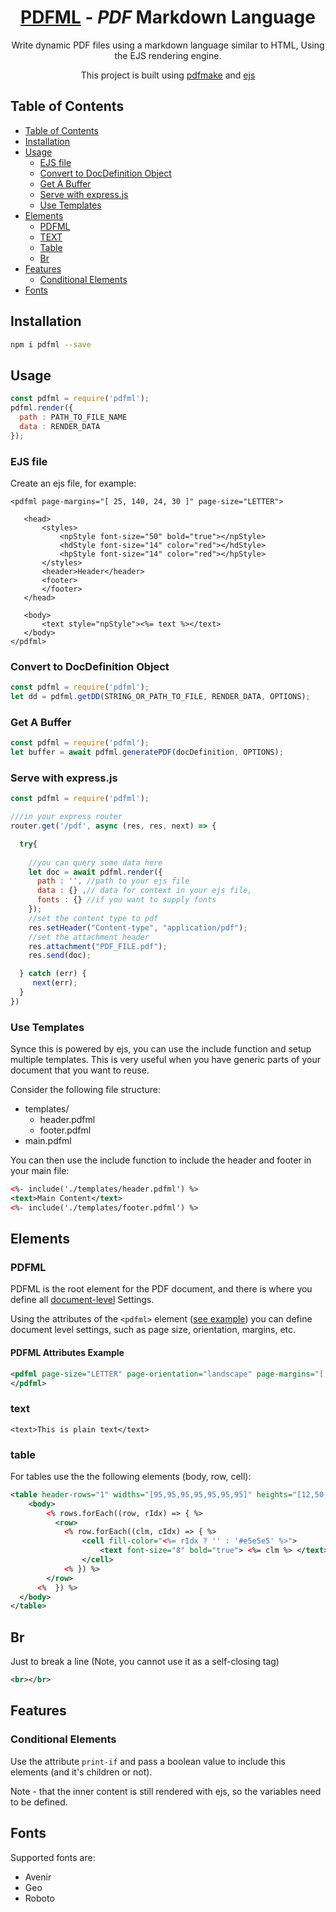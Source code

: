 <h1 align="center">
  <a href='https://github.com/nutrition-power/pdfml'>PDFML</a> - <em>PDF</em>  Markdown Language
</h1>

<p align="center">
  Write dynamic PDF files using a markdown language similar to HTML, Using the EJS rendering engine.
<p>

<p align="center">
  This project is built using <a href='http://pdfmake.org/#/'>pdfmake</a> and <a href='https://ejs.co/'>ejs</a>
<p>


## Table of Contents

<!--ts-->
- [Table of Contents](#table-of-contents)
- [Installation](#installation)
- [Usage](#usage)
  - [EJS file](#ejs-file)
  - [Convert to DocDefinition Object](#convert-to-docdefinition-object)
  - [Get A Buffer](#get-a-buffer)
  - [Serve with express.js](#serve-with-express.js)
  - [Use Templates](#use-templates)
- [Elements](#elements)
  - [PDFML](#pdfml)
  - [TEXT](#TEXT)
  - [Table](#table)
  - [Br](#br)
- [Features](#features)
  - [Conditional Elements](#conditional-elements)
- [Fonts](#Fonts)
<!--te-->

## Installation


```sh
npm i pdfml --save
```


## Usage
```js
const pdfml = require('pdfml');
pdfml.render({
  path : PATH_TO_FILE_NAME
  data : RENDER_DATA
});
```

### EJS file
 Create an ejs file, for example:
 ```
 <pdfml page-margins="[ 25, 140, 24, 30 ]" page-size="LETTER">

    <head>
        <styles>
            <npStyle font-size="50" bold="true"></npStyle>
            <hdStyle font-size="14" color="red"></hdStyle>
            <hpStyle font-size="14" color="red"></hpStyle>
        </styles>
        <header>Header</header>
        <footer>
        </footer>
    </head>

    <body>
        <text style="npStyle"><%= text %></text>
    </body>
</pdfml>
 ```


### Convert to DocDefinition Object
```js
const pdfml = require('pdfml');
let dd = pdfml.getDD(STRING_OR_PATH_TO_FILE, RENDER_DATA, OPTIONS);
```

### Get A Buffer
```js
const pdfml = require('pdfml');
let buffer = await pdfml.generatePDF(docDefinition, OPTIONS);
```

### Serve with express.js
```js
const pdfml = require('pdfml');

///in your express router
router.get('/pdf', async (res, res, next) => {

  try{
    
    //you can query some data here
    let doc = await pdfml.render({
      path : '', //path to your ejs file
      data : {} ,// data for context in your ejs file,
      fonts : {} //if you want to supply fonts
    });
    //set the content type to pdf
    res.setHeader("Content-type", "application/pdf");
    //set the attachment header 
    res.attachment("PDF_FILE.pdf");
    res.send(doc);

  } catch (err) {
     next(err);
  }
})
```
### Use Templates
Synce this is powered by ejs, you can use the include function and setup multiple templates.
This is very useful when you have generic parts of your document that you want to reuse.

Consider the following file structure:

- templates/
    - header.pdfml
    - footer.pdfml
- main.pdfml


You can then use the include function to include the header and footer in your main file:
```xml
<%- include('./templates/header.pdfml') %>
<text>Main Content</text>
<%- include('./templates/footer.pdfml') %>
```

## Elements

### PDFML

PDFML is the root element for the PDF document, and there is where you define all <a href="https://pdfmake.github.io/docs/0.1/document-definition-object/page/">document-level</a> Settings.


Using the attributes of the ```<pdfml>``` element ([see example](#pdfml-attributes-example)) you can define document level settings, such as page size, orientation, margins, etc.

#### PDFML Attributes Example
```xml
<pdfml page-size="LETTER" page-orientation="landscape" page-margins="[ 25, 140, 24, 30 ]">
</pdfml>
```


### text

```<text>This is plain text</text>```


### table

For tables use the the following elements (body, row, cell):

```xml
<table header-rows="1" widths="[95,95,95,95,95,95,95]" heights="[12,50,50,50,50,50,50]" dont-break-rows="true">
    <body>
        <% rows.forEach((row, rIdx) => { %>          
          <row>
            <% row.forEach((clm, cIdx) => { %>
                <cell fill-color="<%= rIdx ? '' : '#e5e5e5' %>">
                    <text font-size="8" bold="true"> <%= clm %> </text>
                </cell> 
            <% }) %>
        </row>
      <%  }) %>
  </body>
</table>
```


## Br
Just to break a line (Note, you cannot use it as a self-closing tag)
```xml
<br></br>
```

## Features

### Conditional Elements

Use the attribute ```print-if``` and pass a boolean value to include this elements (and it's children or not).

Note - that the inner content is still rendered with ejs, so the variables need to be defined.

## Fonts

Supported fonts are:
- Avenir
- Geo
- Roboto